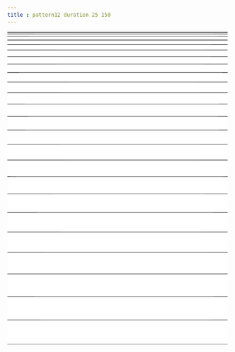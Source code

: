 ```yaml
---
title : pattern12 duration 25 150
---
```

![pattern12_duration_25_150.png](../img/pattern12_duration_25_150.png)
